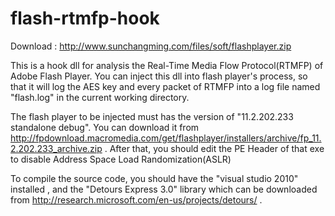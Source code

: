 flash-rtmfp-hook
================

Download : http://www.sunchangming.com/files/soft/flashplayer.zip 

This is a hook dll for analysis the Real-Time Media Flow Protocol(RTMFP) of Adobe Flash Player. You can inject this dll into flash player's process, so that it will log the AES key and every packet of RTMFP into a log file named "flash.log" in the current working directory. 

The flash player to be injected must has the version of "11.2.202.233 standalone debug". You can download it from http://fpdownload.macromedia.com/get/flashplayer/installers/archive/fp_11.2.202.233_archive.zip . After that, you should edit the PE Header of that exe to disable Address Space Load Randomization(ASLR)

To compile the source code, you should have the "visual studio 2010" installed , and the "Detours Express 3.0" library which can be downloaded from http://research.microsoft.com/en-us/projects/detours/ .


